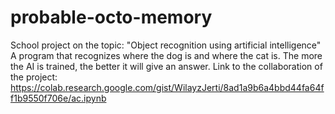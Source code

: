 # probable-octo-memory
School project on the topic: "Object recognition using artificial intelligence"
  A program that recognizes where the dog is and where the cat is. The more the AI is trained, the better it will give an answer.
    Link to the collaboration of the project: https://colab.research.google.com/gist/WilayzJerti/8ad1a9b6a4bbd44fa64ff1b9550f706e/ac.ipynb
